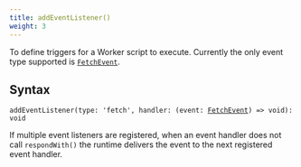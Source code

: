 ```yaml
---
title: addEventListener()
weight: 3
---
```


To define triggers for a Worker script to execute. Currently the only event type supported is [`FetchEvent`](/reference/apis/fetch-event).

## Syntax

`addEventListener(type: 'fetch', handler: (event: `[`FetchEvent`](/reference/apis/fetch-event)`) => void): void`

If multiple event listeners are registered, when an event handler does not call `respondWith()` the runtime delivers the event to the next registered event handler.
